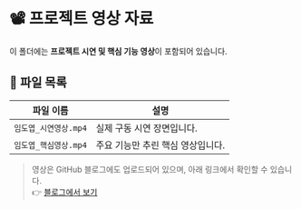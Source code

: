 # 📽️ 프로젝트 영상 자료

이 폴더에는 **프로젝트 시연 및 핵심 기능 영상**이 포함되어 있습니다.

## 📌 파일 목록

| 파일 이름         | 설명             |
|------------------|------------------|
| `임도엽_시연영상.mp4` | 실제 구동 시연 장면입니다. |
| `임도엽_핵심영상.mp4` | 주요 기능만 추린 핵심 영상입니다. |

> 영상은 GitHub 블로그에도 업로드되어 있으며, 아래 링크에서 확인할 수 있습니다.  
👉 [블로그에서 보기](https://lauriela8.github.io/)
